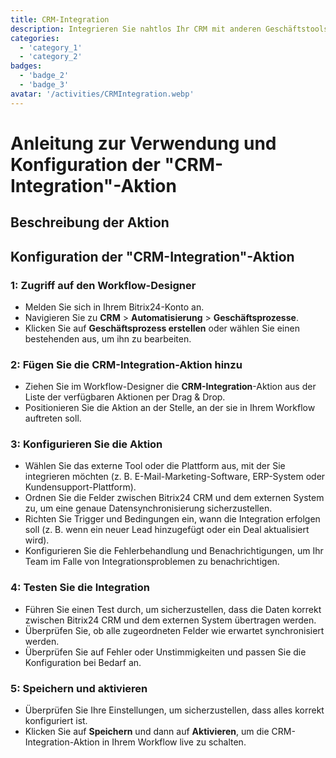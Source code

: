 ```yaml
---
title: CRM-Integration
description: Integrieren Sie nahtlos Ihr CRM mit anderen Geschäftstools.
categories: 
  - 'category_1'
  - 'category_2'
badges: 
  - 'badge_2'
  - 'badge_3'
avatar: '/activities/CRMIntegration.webp'
---
```

# Anleitung zur Verwendung und Konfiguration der "CRM-Integration"-Aktion

## Beschreibung der Aktion

## **Konfiguration der "CRM-Integration"-Aktion**

### 1: Zugriff auf den Workflow-Designer
- Melden Sie sich in Ihrem Bitrix24-Konto an.
- Navigieren Sie zu **CRM** > **Automatisierung** > **Geschäftsprozesse**.
- Klicken Sie auf **Geschäftsprozess erstellen** oder wählen Sie einen bestehenden aus, um ihn zu bearbeiten.

### 2: Fügen Sie die CRM-Integration-Aktion hinzu
- Ziehen Sie im Workflow-Designer die **CRM-Integration**-Aktion aus der Liste der verfügbaren Aktionen per Drag & Drop.
- Positionieren Sie die Aktion an der Stelle, an der sie in Ihrem Workflow auftreten soll.

### 3: Konfigurieren Sie die Aktion
- Wählen Sie das externe Tool oder die Plattform aus, mit der Sie integrieren möchten (z. B. E-Mail-Marketing-Software, ERP-System oder Kundensupport-Plattform).
- Ordnen Sie die Felder zwischen Bitrix24 CRM und dem externen System zu, um eine genaue Datensynchronisierung sicherzustellen.
- Richten Sie Trigger und Bedingungen ein, wann die Integration erfolgen soll (z. B. wenn ein neuer Lead hinzugefügt oder ein Deal aktualisiert wird).
- Konfigurieren Sie die Fehlerbehandlung und Benachrichtigungen, um Ihr Team im Falle von Integrationsproblemen zu benachrichtigen.

### 4: Testen Sie die Integration
- Führen Sie einen Test durch, um sicherzustellen, dass die Daten korrekt zwischen Bitrix24 CRM und dem externen System übertragen werden.
- Überprüfen Sie, ob alle zugeordneten Felder wie erwartet synchronisiert werden.
- Überprüfen Sie auf Fehler oder Unstimmigkeiten und passen Sie die Konfiguration bei Bedarf an.

### 5: Speichern und aktivieren
- Überprüfen Sie Ihre Einstellungen, um sicherzustellen, dass alles korrekt konfiguriert ist.
- Klicken Sie auf **Speichern** und dann auf **Aktivieren**, um die CRM-Integration-Aktion in Ihrem Workflow live zu schalten.